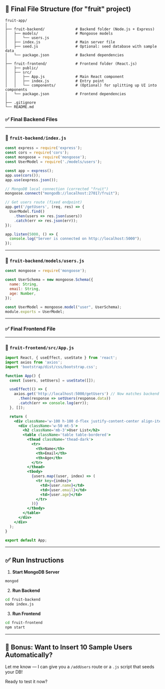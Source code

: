 ## 📁 Final File Structure (for  "fruit" project)

```
fruit-app/
│
├── fruit-backend/              # Backend folder (Node.js + Express)
│   ├── models/                 # Mongoose models
│   │   └── users.js
│   ├── index.js                # Main server file
│   ├── seed.js                 # Optional: seed database with sample data
│   └── package.json            # Backend dependencies
│
├── fruit-frontend/             # Frontend folder (React.js)
│   ├── public/
│   ├── src/
│   │   ├── App.js              # Main React component
│   │   ├── index.js            # Entry point
│   │   └── components/         # (Optional) for splitting up UI into components
│   └── package.json            # Frontend dependencies
│
├── .gitignore
└── README.md
```


### ✅ Final Backend Files

---

### 📁 `fruit-backend/index.js`
```js
const express = require('express');
const cors = require('cors');
const mongoose = require('mongoose');
const UserModel = require('./models/users');

const app = express();
app.use(cors());
app.use(express.json());

// MongoDB local connection (corrected "fruit")
mongoose.connect("mongodb://localhost:27017/fruit");

// Get users route (fixed endpoint)
app.get('/getUsers', (req, res) => {
  UserModel.find()
    .then(users => res.json(users))
    .catch(err => res.json(err));
});

app.listen(5000, () => {
  console.log("Server is connected on http://localhost:5000");
});
```

---

### 📁 `fruit-backend/models/users.js`
```js
const mongoose = require('mongoose');

const UserSchema = new mongoose.Schema({
  name: String,
  email: String,
  age: Number,
});

const UserModel = mongoose.model("user", UserSchema);
module.exports = UserModel;
```

---

### ✅ Final Frontend File

---

### 📁 `fruit-frontend/src/App.js`
```jsx
import React, { useEffect, useState } from 'react';
import axios from 'axios';
import 'bootstrap/dist/css/bootstrap.css';

function App() {
  const [users, setUsers] = useState([]);

  useEffect(() => {
    axios.get('http://localhost:5000/getUsers') // Now matches backend
      .then(response => setUsers(response.data))
      .catch(err => console.log(err));
  }, []);

  return (
    <div className='w-100 h-100 d-flex justify-content-center align-items-center'>
      <div className='w-50 mt-5'>
        <h2 className='mb-3'>User List</h2>
        <table className='table table-bordered'>
          <thead className='thead-dark'>
            <tr>
              <th>Name</th>
              <th>Email</th>
              <th>Age</th>
            </tr>
          </thead>
          <tbody>
            {users.map((user, index) => (
              <tr key={index}>
                <td>{user.name}</td>
                <td>{user.email}</td>
                <td>{user.age}</td>
              </tr>
            ))}
          </tbody>
        </table>
      </div>
    </div>
  );
}

export default App;
```

---

## ✅ Run Instructions

1. **Start MongoDB Server**
```bash
mongod
```

2. **Run Backend**
```bash
cd fruit-backend
node index.js
```

3. **Run Frontend**
```bash
cd fruit-frontend
npm start
```

---

## 🧪 Bonus: Want to Insert 10 Sample Users Automatically?

Let me know — I can give you a `/addUsers` route or a `.js` script that seeds your DB!

Ready to test it now?
